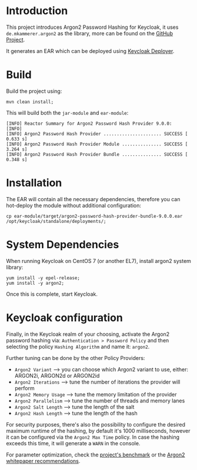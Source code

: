 # Introduction
This project introduces Argon2 Password Hashing for Keycloak, it uses `de.mkammerer.argon2` as the library, more can be found on the [GitHub Project](https://github.com/phxql/argon2-jvm).

It generates an EAR which can be deployed using [Keycloak Deployer](https://www.keycloak.org/docs/latest/server_development/index.html#using-the-keycloak-deployer). 

# Build
Build the project using:
```
mvn clean install;
```

This will build both the `jar-module` and `ear-module`:
```
[INFO] Reactor Summary for Argon2 Password Hash Provider 9.0.0:
[INFO] 
[INFO] Argon2 Password Hash Provider ...................... SUCCESS [  0.633 s]
[INFO] Argon2 Password Hash Provider Module ............... SUCCESS [  3.264 s]
[INFO] Argon2 Password Hash Provider Bundle ............... SUCCESS [  0.348 s]
```

# Installation
The EAR will contain all the necessary dependencies, therefore you can hot-deploy the module without additional configuration:
```
cp ear-module/target/argon2-password-hash-provider-bundle-9.0.0.ear /opt/keycloak/standalone/deployments/;
```

# System Dependencies
When running Keycloak on CentOS 7 (or another EL7), install argon2 system library:
```
yum install -y epel-release;
yum install -y argon2;
```

Once this is complete, start Keycloak.

# Keycloak configuration
Finally, in the Keycloak realm of your choosing, activate the Argon2 password hashing via:
`Authentication > Password Policy` and then selecting the policy `Hashing Algorithm` and name it: `argon2`.

Further tuning can be done by the other Policy Providers:
* `Argon2 Variant` --> you can choose which Argon2 variant to use, either: ARGON2i, ARGON2d or ARGON2id
* `Argon2 Iterations` --> tune the number of iterations the provider will perform
* `Argon2 Memory Usage` --> tune the memory limitation of the provider
* `Argon2 Parallelism` --> tune the number of threads and memory lanes
* `Argon2 Salt Length` --> tune the length of the salt
* `Argon2 Hash Length` --> tune the length of the hash

For security purposes, there's also the possibility to configure the desired maximum runtime of the hashing, by default it's 1000 milliseconds, however it can be configured via the `Argon2 Max Time` policy.
In case the hashing exceeds this time, it will generate a `WARN` in the console.

For parameter optimization, check the [project's benchmark](https://github.com/phxql/argon2-jvm#recommended-parameters) or the [Argon2 whitepaper recommendations](https://github.com/P-H-C/phc-winner-argon2/blob/master/argon2-specs.pdf#section.9).
